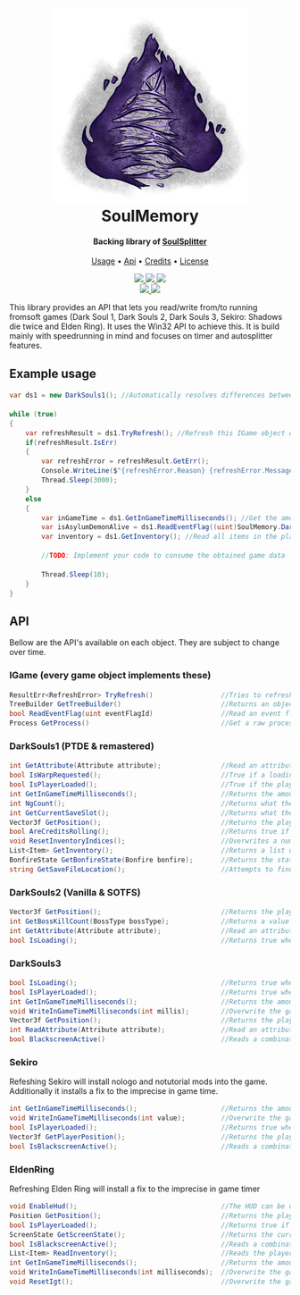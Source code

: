 ﻿<h1 align="center">
  <br>
  <img src="../../resources/soulsplitter.png" width="350"/><br>
  SoulMemory
  <br>
</h1>

<h4 align="center">Backing library of <a href="https://github.com/FrankvdStam/SoulSplitter">SoulSplitter</a></h4>

<p align="center">
  <a href="#example-usage">Usage</a> •
  <a href="#api">Api</a> •
  <a href="https://github.com/FrankvdStam/SoulSplitter#credits">Credits</a> •
  <a href="https://github.com/FrankvdStam/SoulSplitter/blob/main/LICENSE">License</a>
</p>

<p align="center">
    <a href="https://github.com/FrankvdStam/SoulSplitter/actions">
        <img src="https://img.shields.io/github/actions/workflow/status/FrankvdStam/SoulSplitter/build.yml?branch=main"/>
    </a>
    <a href="https://www.nuget.org/packages/SoulMemory/">
        <img src="https://img.shields.io/nuget/v/SoulMemory"/>
    </a>
    <a href="https://discord.com/users/281116269921566721">
        <img src="https://img.shields.io/badge/-Discord-blue"/>
    </a>
    <br/>
    <a href="https://ko-fi.com/wasted1">
        <img src="https://img.shields.io/badge/buy%20me%20a%20coffee-donate-yellow.svg"/>
    </a>
    <a href="https://www.youtube.com/@1wasted">
        <img src="https://img.shields.io/badge/-YouTube-red"/>
    </a>
</p>


This library provides an API that lets you read/write from/to running fromsoft games (Dark Soul 1, Dark Souls 2, Dark Souls 3, Sekiro: Shadows die twice and Elden Ring). It uses the Win32 API to achieve this. It is build mainly with speedrunning in mind and focuses on timer and autosplitter features.

## Example usage

```C#
var ds1 = new DarkSouls1(); //Automatically resolves differences between PTDE & Remastered. Same applies to the DarkSouls2 object

while (true)
{
    var refreshResult = ds1.TryRefresh(); //Refresh this IGame object often - every frame or 60 times per second if possible
    if(refreshResult.IsErr)
    {
        var refreshError = refreshResult.GetErr();
        Console.WriteLine($"{refreshError.Reason} {refreshError.Message} {refreshError.Exception?.ToString() ?? ""}");
        Thread.Sleep(3000);
    }
    else
    {
        var inGameTime = ds1.GetInGameTimeMilliseconds(); //Get the amount of milliseconds played on the current character
        var isAsylumDemonAlive = ds1.ReadEventFlag((uint)SoulMemory.DarkSouls1.Boss.AsylumDemon); //Read an arbitrary event flag, in this case the boss defeated flag for asylum demon
        var inventory = ds1.GetInventory(); //Read all items in the players inventory

        //TODO: Implement your code to consume the obtained game data

        Thread.Sleep(10);
    }
}
```


## API

Bellow are the API's available on each object. They are subject to change over time.

### IGame (every game object implements these)
```C#
ResultErr<RefreshError> TryRefresh()                 //Tries to refresh attachment to the specific game, refreshes memory paths. Call this every frame or 60 times per second
TreeBuilder GetTreeBuilder()                         //Returns an object that contains the relevant memory structure. Used internally, if unsure you can leave it alone
bool ReadEventFlag(uint eventFlagId)                 //Read an event flag from the specific game. Not implemented in Dark Souls 2 (more info about event flags on the wiki: https://github.com/FrankvdStam/SoulSplitter/wiki/Eventflags)
Process GetProcess()                                 //Get a raw process handle, from which you can implement your own systems
```

### DarkSouls1 (PTDE & remastered)
```C#
int GetAttribute(Attribute attribute);               //Read an attribute (one of the player's levels)
bool IsWarpRequested();                              //True if a loading screen is visible, and a warp was requested via a bonfire, homeward bone, darksign or homeward miracle
bool IsPlayerLoaded();                               //True if the player object is loaded in memory
int GetInGameTimeMilliseconds();                     //Returns the amount of milliseconds played on the current savefile. Returns 0 in the main menu
int NgCount();                                       //Returns what the current NG+ cycle is
int GetCurrentSaveSlot();                            //Returns what the current, or last loaded save slot is
Vector3f GetPosition();                              //Returns the players position in a vector of 3 floats
bool AreCreditsRolling();                            //Returns true if the credits are rolling
void ResetInventoryIndices();                        //Overwrites a number of in-game indices (current selected inventory slot for instance)
List<Item> GetInventory();                           //Returns a list of items, read from the players inventory
BonfireState GetBonfireState(Bonfire bonfire);       //Returns the state of a bonfire
string GetSaveFileLocation();                        //Attempts to find the path to the savefile, depending on locale
```

### DarkSouls2 (Vanilla & SOTFS)
```C#
Vector3f GetPosition();                              //Returns the players position in a vector of 3 floats
int GetBossKillCount(BossType bossType);             //Returns a value representing the current NG+ cycle plus the amount of boss kills on this cycle. If you kill last giant once on ng, it will return 1. Kill him twice, it will retun 2. Kill him 0 times on ng+, it will return 1.
int GetAttribute(Attribute attribute);               //Read an attribute (one of the player's levels)
bool IsLoading();                                    //Returns true when a loading screen is visible
```

### DarkSouls3
```C#
bool IsLoading();                                    //Returns true when a loading screen is visible
bool IsPlayerLoaded();                               //Returns true when the player object is loaded into memory
int GetInGameTimeMilliseconds();                     //Returns the amount of milliseconds played on the current savefile. Returns 0 in the main menu
void WriteInGameTimeMilliseconds(int millis);        //Overwrite the game's in game time with a new value (used in blackscreen removal to create the illusion of a paused timer)
Vector3f GetPosition();                              //Returns the players position in a vector of 3 floats
int ReadAttribute(Attribute attribute);              //Read an attribute (one of the player's levels)
bool BlackscreenActive()                             //Reads a combination of flags in memory to determine of a blackscreen is active
```

### Sekiro

Refeshing Sekiro will install nologo and notutorial mods into the game. Additionally it installs a fix to the imprecise in game time.

```C#
int GetInGameTimeMilliseconds();                     //Returns the amount of milliseconds played on the current savefile. Returns 0 in the main menu
void WriteInGameTimeMilliseconds(int value);         //Overwrite the game's in game time with a new value (used in blackscreen removal to create the illusion of a paused timer)
bool IsPlayerLoaded();                               //Returns true when the player object is loaded into memory
Vector3f GetPlayerPosition();                        //Returns the players position in a vector of 3 floats
bool IsBlackscreenActive();                          //Reads a combination of flags in memory to determine of a blackscreen is active
```

### EldenRing

Refreshing Elden Ring will install a fix to the imprecise in game timer

```C#
void EnableHud();                                    //The HUD can be on disabled or on "auto". This function sets it to always on.
Position GetPosition();                              //Returns the players position in a vector of 3 floats + the ID's of the current tile
bool IsPlayerLoaded();                               //Returns true if the player object is loaded into memory
ScreenState GetScreenState();                        //Returns the current "screenstate", can be InGame/Loading/MainMenu/Unknown
bool IsBlackscreenActive();                          //Reads a combination of flags in memory to determine of a blackscreen is active
List<Item> ReadInventory();                          //Reads the player's inventory. A part of the inventory seems stored in event flags (especially key-items) so be warned: some things might not be in this list
int GetInGameTimeMilliseconds();                     //Returns the amount of milliseconds played on the current savefile. Returns 0 in the main menu
void WriteInGameTimeMilliseconds(int milliseconds);  //Overwrite the game's in game time with a new value (used in blackscreen removal to create the illusion of a paused timer)
void ResetIgt();                                     //Overwrite the game's in game time with 0 (used to prepare NG+ save files)
```

